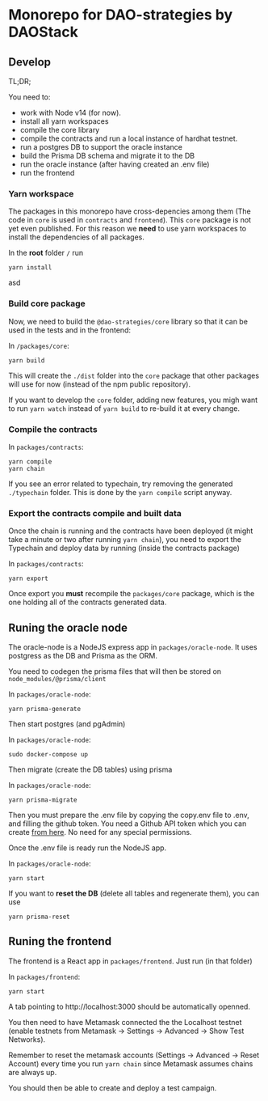# Monorepo for DAO-strategies by DAOStack

## Develop

TL;DR;

You need to:

- work with Node v14 (for now).
- install all yarn workspaces
- compile the core library
- compile the contracts and run a local instance of hardhat testnet.
- run a postgres DB to support the oracle instance
- build the Prisma DB schema and migrate it to the DB
- run the oracle instance (after having created an .env file)
- run the frontend

### Yarn workspace

The packages in this monorepo have cross-depencies among them (The code in `core` is used in `contracts` and `frontend`). This `core` package is not yet even published. For this reason we **need** to use yarn workspaces to install the dependencies of all packages.

In the **root** folder `/` run

```
yarn install
```

asd

### Build core package

Now, we need to build the `@dao-strategies/core` library so that it can be used in the tests and in the frontend:

In `/packages/core`:

```
yarn build
```

This will create the `./dist` folder into the `core` package that other packages will use for now (instead of the npm public repository).

If you want to develop the `core` folder, adding new features, you migh want to run `yarn watch` instead of `yarn build` to re-build it at every change.

### Compile the contracts

In `packages/contracts`:

```
yarn compile
yarn chain
```

If you see an error related to typechain, try removing the generated `./typechain` folder. This is done by the `yarn compile` script anyway.

### Export the contracts compile and built data

Once the chain is running and the contracts have been deployed (it might take a minute or two after running `yarn chain`), you need to export the Typechain and deploy data by running (inside the contracts package)

In `packages/contracts`:

```
yarn export
```

Once export you **must** recompile the `packages/core` package, which is the one holding all of the contracts generated data.

## Runing the oracle node

The oracle-node is a NodeJS express app in `packages/oracle-node`. It uses postgress as the DB and Prisma as the ORM.

You need to codegen the prisma files that will then be stored on `node_modules/@prisma/client`

In `packages/oracle-node`:

```
yarn prisma-generate
```

Then start postgres (and pgAdmin)

In `packages/oracle-node`:

```
sudo docker-compose up
```

Then migrate (create the DB tables) using prisma

In `packages/oracle-node`:

```
yarn prisma-migrate
```

Then you must prepare the .env file by copying the copy.env file to .env, and filling the github token. You need a Github API token which you can create [from here](https://github.com/settings/tokens). No need for any special permissions.

Once the .env file is ready run the NodeJS app.

In `packages/oracle-node`:

```
yarn start
```

If you want to **reset the DB** (delete all tables and regenerate them), you can use

```
yarn prisma-reset
```

## Runing the frontend

The frontend is a React app in `packages/frontend`. Just run (in that folder)

In `packages/frontend`:

```
yarn start
```

A tab pointing to http://localhost:3000 should be automatically openned.

You then need to have Metamask connected the the Localhost testnet (enable testnets from Metamask -> Settings -> Advanced -> Show Test Networks).

Remember to reset the metamask accounts (Settings -> Advanced -> Reset Account) every time you run `yarn chain` since Metamask assumes chains are always up.

You should then be able to create and deploy a test campaign.
